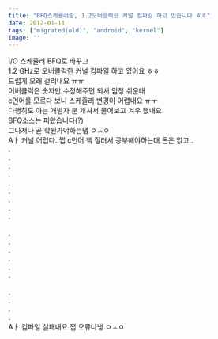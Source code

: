 ```yaml
---
title: "BFQ스케쥴러랑, 1.2오버클럭한 커널 컴파일 하고 있습니다 ㅎㅎ"
date: 2012-01-11
tags: ["migrated(old)", "android", "kernel"]
image: ''
---
```


I/O 스케쥴러 BFQ로 바꾸고<br>
1.2 GHz로 오버클럭한 커널 컴파일 하고 있어요 ㅎㅎ<br>
드럽게 오래 걸리내요 ㅠㅠ <br>
어버클럭은 숫자만 수정해주면 되서 엄청 쉬운대<br>
c언어를 모르다 보니 스케쥴러 변경이 어렵내요 ㅠㅜ<br>
다행히도 아는 개발자 분 개셔서 물어보고 겨우 했내요<br>
BFQ소스는 퍼왔습니다(?)<br>
그나저나 곧 학원가야하는댑 ㅇㅅㅇ<br>
Aㅏ 커널 어렵다..쩝 c언어 책 질러서 공부해야하는대 돈은 없고..<br>
.<br>
.<br>
.<br>
.<br>
.<br>
.<br>
.<br>
.<br>
.<br>
<br>
.<br>
.<br>
.<br>
.<br>
.<br>
.<br>
<br>
.<br>
.<br>
.<br>
.<br>
Aㅏ 컴파일 실패내요 쩝 오류나냉 ㅇㅅㅇ<br>
